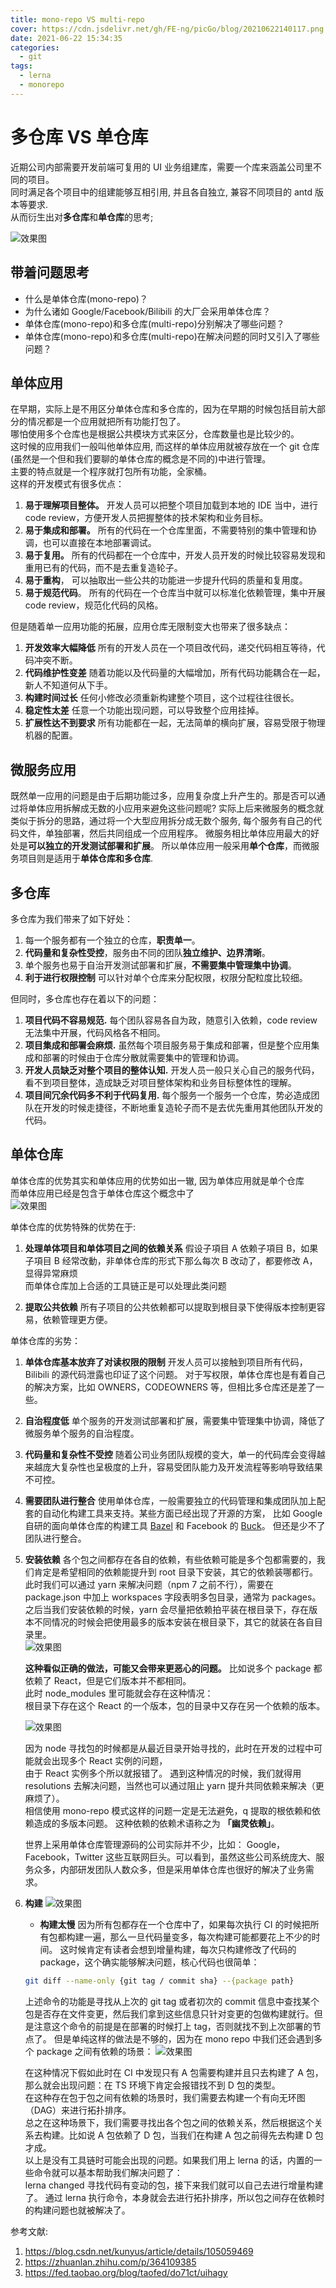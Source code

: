 ```yaml
---
title: mono-repo VS multi-repo
cover: https://cdn.jsdelivr.net/gh/FE-ng/picGo/blog/20210622140117.png
date: 2021-06-22 15:34:35
categories:
  - git
tags:
  - lerna
  - monorepo
---
```


# 多仓库 VS 单仓库

近期公司内部需要开发前端可复用的 UI 业务组建库，需要一个库来涵盖公司里不同的项目。  
同时满足各个项目中的组建能够互相引用, 并且各自独立, 兼容不同项目的 antd 版本等要求.  
从而衍生出对**多仓库**和**单仓库**的思考;

<img class="image800" src="https://cdn.jsdelivr.net/gh/FE-ng/picGo/blog/20210622140117.png"  alt="效果图" />

## 带着问题思考

- 什么是单体仓库(mono-repo)？
- 为什么诸如 Google/Facebook/Bilibili 的大厂会采用单体仓库？
- 单体仓库(mono-repo)和多仓库(multi-repo)分别解决了哪些问题？
- 单体仓库(mono-repo)和多仓库(multi-repo)在解决问题的同时又引入了哪些问题？

## 单体应用

在早期，实际上是不用区分单体仓库和多仓库的，因为在早期的时候包括目前大部分的情况都是一个应用就把所有功能打包了。  
哪怕使用多个仓库也是根据公共模块方式来区分，仓库数量也是比较少的。  
这时候的应用我们一般叫他单体应用, 而这样的单体应用就被存放在一个 git 仓库(虽然是一个但和我们要聊的单体仓库的概念是不同的)中进行管理。  
主要的特点就是一个程序就打包所有功能，全家桶。  
这样的开发模式有很多优点：

1. **易于理解项目整体。**
   开发人员可以把整个项目加载到本地的 IDE 当中，进行 code review，方便开发人员把握整体的技术架构和业务目标。
2. **易于集成和部署。**
   所有的代码在一个仓库里面，不需要特别的集中管理和协调，也可以直接在本地部署调试。
3. **易于复用。**
   所有的代码都在一个仓库中，开发人员开发的时候比较容易发现和重用已有的代码，而不是去重复造轮子。
4. **易于重构**，
   可以抽取出一些公共的功能进一步提升代码的质量和复用度。
5. **易于规范代码**。
   所有的代码在一个仓库当中就可以标准化依赖管理，集中开展 code review，规范化代码的风格。

但是随着单一应用功能的拓展，应用仓库无限制变大也带来了很多缺点：

1. **开发效率大幅降低**
   所有的开发人员在一个项目改代码，递交代码相互等待，代码冲突不断。
2. **代码维护性变差**
   随着功能以及代码量的大幅增加，所有代码功能耦合在一起，新人不知道何从下手。
3. **构建时间过长**
   任何小修改必须重新构建整个项目，这个过程往往很长。
4. **稳定性太差**
   任意一个功能出现问题，可以导致整个应用挂掉。
5. **扩展性达不到要求**
   所有功能都在一起，无法简单的横向扩展，容易受限于物理机器的配置。

## 微服务应用

既然单一应用的问题是由于后期功能过多，应用复杂度上升产生的。那是否可以通过将单体应用拆解成无数的小应用来避免这些问题呢?
实际上后来微服务的概念就类似于拆分的思路，通过将一个大型应用拆分成无数个服务,
每个服务有自己的代码文件，单独部署，然后共同组成一个应用程序。
微服务相比单体应用最大的好处是**可以独立的开发测试部署和扩展**。
所以单体应用一般采用**单个仓库**，而微服务项目则是适用于**单体仓库和多仓库**.

## 多仓库

多仓库为我们带来了如下好处：

1. 每一个服务都有一个独立的仓库，**职责单一**。
2. **代码量和复杂性受控**，服务由不同的团队**独立维护、边界清晰**。
3. 单个服务也易于自治开发测试部署和扩展，**不需要集中管理集中协调**。
4. **利于进行权限控制**
   可以针对单个仓库来分配权限，权限分配粒度比较细。

但同时，多仓库也存在着以下的问题：

1. **项目代码不容易规范.**
   每个团队容易各自为政，随意引入依赖，code review 无法集中开展，代码风格各不相同。
2. **项目集成和部署会麻烦.**
   虽然每个项目服务易于集成和部署，但是整个应用集成和部署的时候由于仓库分散就需要集中的管理和协调。
3. **开发人员缺乏对整个项目的整体认知.**
   开发人员一般只关心自己的服务代码，看不到项目整体，造成缺乏对项目整体架构和业务目标整体性的理解。
4. **项目间冗余代码多不利于代码复用.**
   每个服务一个服务一个仓库，势必造成团队在开发的时候走捷径，不断地重复造轮子而不是去优先重用其他团队开发的代码。

## 单体仓库

单体仓库的优势其实和单体应用的优势如出一辙, 因为单体应用就是单个仓库  
而单体应用已经是包含于单体仓库这个概念中了  
 <img class="image800" src="https://cdn.jsdelivr.net/gh/FE-ng/picGo/blog/20210622142657.png"  alt="效果图" />

单体仓库的优势特殊的优势在于:

1. **处理单体项目和单体项目之间的依赖关系**
   假设子項目 A 依赖子項目 B，如果子項目 B 经常改動，非单体仓库的形式下那么每次 B 改动了，都要修改 A，显得异常麻烦  
   而单体仓库加上合适的工具链正是可以处理此类问题

2. **提取公共依赖**
   所有子项目的公共依赖都可以提取到根目录下使得版本控制更容易，依赖管理更方便。

单体仓库的劣势：

1.  **单体仓库基本放弃了对读权限的限制**
    开发人员可以接触到项目所有代码，Bilibili 的源代码泄露也印证了这个问题。
    对于写权限，单体仓库也是有着自己的解决方案，比如 OWNERS，CODEOWNERS 等，但相比多仓库还是差了一些。
2.  **自治程度低**
    单个服务的开发测试部署和扩展，需要集中管理集中协调，降低了微服务单个服务的自治程度。
3.  **代码量和复杂性不受控**
    随着公司业务团队规模的变大，单一的代码库会变得越来越庞大复杂性也呈极度的上升，容易受团队能力及开发流程等影响导致结果不可控。
4.  **需要团队进行整合**
    使用单体仓库，一般需要独立的代码管理和集成团队加上配套的自动化构建工具来支持。某些方面已经出现了开源的方案，
    比如 Google 自研的面向单体仓库的构建工具 [Bazel](https://bazel.build/) 和 Facebook 的 [Buck](https://buck.build/)。
    但还是少不了团队进行整合。
5.  **安装依赖**
    各个包之间都存在各自的依赖，有些依赖可能是多个包都需要的，我们肯定是希望相同的依赖能提升到 root 目录下安装，其它的依赖装哪都行。
    此时我们可以通过 yarn 来解决问题（npm 7 之前不行），需要在 package.json 中加上 workspaces 字段表明多包目录，通常为 packages。
    之后当我们安装依赖的时候，yarn 会尽量把依赖拍平装在根目录下，存在版本不同情况的时候会把使用最多的版本安装在根目录下，其它的就装在各自目录里。  
    <img class="image400" src="https://cdn.jsdelivr.net/gh/FE-ng/picGo/blog/20210622150552.png"  alt="效果图" />

    **这种看似正确的做法，可能又会带来更恶心的问题。**
    比如说多个 package 都依赖了 React，但是它们版本并不都相同。  
    此时 node_modules 里可能就会存在这种情况：  
    根目录下存在这个 React 的一个版本，包的目录中又存在另一个依赖的版本。

    <img class="image800" src="https://cdn.jsdelivr.net/gh/FE-ng/picGo/blog/20210622151231.png"  alt="效果图" />

    因为 node 寻找包的时候都是从最近目录开始寻找的，此时在开发的过程中可能就会出现多个 React 实例的问题，  
    由于 React 实例多个所以就报错了。
    遇到这种情况的时候，我们就得用 resolutions 去解决问题，当然也可以通过阻止 yarn 提升共同依赖来解决（更麻烦了）。  
    相信使用 mono-repo 模式这样的问题一定是无法避免，q 提取的根依赖和依赖造成的多版本问题。
    这种依赖的依赖术语称之为 **「幽灵依赖」**。

    世界上采用单体仓库管理源码的公司实际并不少，比如： Google，Facebook，Twitter 这些互联网巨头。可以看到，虽然这些公司系统庞大、服务众多，内部研发团队人数众多，但是采用单体仓库也很好的解决了业务需求。

6.  **构建**
    <img class="image800" src="https://cdn.jsdelivr.net/gh/FE-ng/picGo/blog/20210622152442.png"  alt="效果图" />

    - **构建太慢**
      因为所有包都存在一个仓库中了，如果每次执行 CI 的时候把所有包都构建一遍，那么一旦代码量变多，每次构建可能都要花上不少的时间。
      这时候肯定有读者会想到增量构建，每次只构建修改了代码的 package，这个确实能够解决问题，核心代码也很简单：

    ```bash
    git diff --name-only {git tag / commit sha} --{package path}
    ```

    上述命令的功能是寻找从上次的 git tag 或者初次的 commit 信息中查找某个包是否存在文件变更，然后我们拿到这些信息只针对变更的包做构建就行。但是注意这个命令的前提是在部署的时候打上 tag，否则就找不到上次部署的节点了。
    但是单纯这样的做法是不够的，因为在 mono repo 中我们还会遇到多个 package 之间有依赖的场景：
    <img class="image800" src="https://cdn.jsdelivr.net/gh/FE-ng/picGo/blog/20210622152823.png"  alt="效果图" />

    在这种情况下假如此时在 CI 中发现只有 A 包需要构建并且只去构建了 A 包，那么就会出现问题：在 TS 环境下肯定会报错找不到 D 包的类型。  
    在这种存在包于包之间有依赖的场景时，我们需要去构建一个有向无环图（DAG）来进行拓扑排序。  
    总之在这种场景下，我们需要寻找出各个包之间的依赖关系，然后根据这个关系去构建。比如说 A 包依赖了 D 包，当我们在构建 A 包之前得先去构建 D 包才成。  
    以上是没有工具链时可能会出现的问题。如果我们用上 lerna 的话，内置的一些命令就可以基本帮助我们解决问题了：  
    lerna changed 寻找代码有变动的包，接下来我们就可以自己去进行增量构建了。
    通过 lerna 执行命令，本身就会去进行拓扑排序，所以包之间存在依赖时的构建问题也就被解决了。

参考文献:

1. https://blog.csdn.net/kunyus/article/details/105059469
2. https://zhuanlan.zhihu.com/p/364109385
3. https://fed.taobao.org/blog/taofed/do71ct/uihagy
